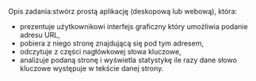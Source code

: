 Opis zadania:​stwórz prostą aplikację (deskopową lub webową), która:
* prezentuje użytkownikowi interfejs graficzny który umożliwia podanie adresu URL,
* pobiera z niego stronę znajdującą się pod tym adresem,
* odczytuje z części nagłówkowej słowa kluczowe,
* analizuje podaną stronę i wyświetla statystykę ile razy dane słowo kluczowe
występuje w tekście danej strony.
